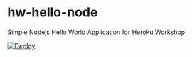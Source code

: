 # hw-hello-node
Simple Nodejs Hello World Application for Heroku Workshop

[![Deploy](https://www.herokucdn.com/deploy/button.svg)](https://heroku.com/deploy)
